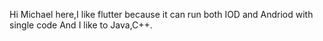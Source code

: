 Hi Michael here,I like flutter because it can run both IOD and Andriod with single code
And I like to Java,C++.

